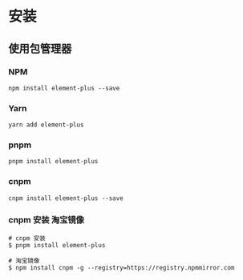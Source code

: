 # 安装

## 使用包管理器

###  NPM
```
npm install element-plus --save
```

###  Yarn
```
yarn add element-plus
```

###  pnpm
```
pnpm install element-plus
```


### cnpm

```
cnpm install element-plus --save
```

###  cnpm 安装 淘宝镜像
```
# cnpm 安装
$ pnpm install element-plus

# 淘宝镜像
$ npm install cnpm -g --registry=https://registry.npmmirror.com
```



